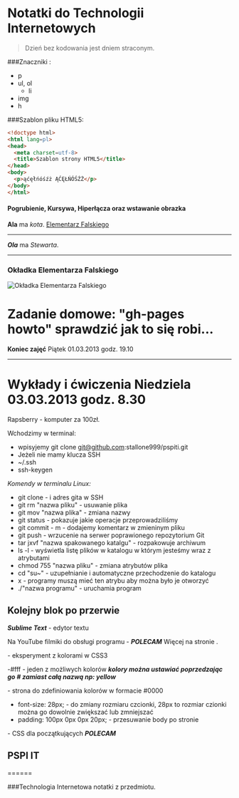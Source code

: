 # Notatki do Technologii Internetowych 

> Dzień bez kodowania jest dniem straconym.



###Znaczniki :
 
* p
* ul, ol
  * li
* img
* h

###Szablon pliku HTML5: 

```html
<!doctype html>
<html lang=pl>
<head>
  <meta charset=utf-8>
  <title>Szablon strony HTML5</title>
</head>
<body>
  <p>ąćęłńóśźż ĄĆĘŁŃÓŚŹŻ</p>
</body>
</html>
```
#### Pogrubienie, Kursywa, Hiperłącza oraz wstawanie obrazka

**Ala** ma *kota*.
[Elementarz Falskiego](http://www.spodlady.com/prod_506_Elementarz_Falskiego_-_Ala_ma_kota_Wyd._XXVII.html)  

- - -

***Ola*** ma *Stewarta*.

***

### Okładka Elementarza Falskiego

![Okładka Elementarza Falskiego](http://www.spodlady.com/zasoby/images/big/elementarz-falski201.jpg)

# Zadanie domowe: "gh-pages howto" sprawdzić jak to się robi...

**Koniec zajęć** Piątek 01.03.2013 godz. 19.10
***
# Wykłady i ćwiczenia Niedziela 03.03.2013 godz. 8.30

Rapsberry - komputer za 100zł.

Wchodzimy w terminal:

* wpisyjemy git clone git@github.com:stallone999/pspiti.git
* Jeżeli nie mamy klucza SSH
 * ~/.ssh
 * ssh-keygen

*Komendy w terminalu Linux:*

* git clone - i adres gita w SSH
* git rm "nazwa pliku" - usuwanie plika
* git mov "nazwa plika" - zmiana nazwy
* git status - pokazuje jakie operacje przeprowadziliśmy
* git commit  - m - dodajemy komentarz w zmieninym pliku
* git push - wrzucenie na serwer poprawionego repozytorium Git
* tar jxvf "nazwa spakowanego katalgu" - rozpakowuje archiwum 
* ls -l - wyświetla listę plików w katalogu w którym jesteśmy wraz z atrybutami
* chmod 755 "nazwa pliku" - zmiana atrybutów plika
* cd "su~" - uzupełnianie i automatyczne przechodzenie do katalogu
* x - programy muszą mieć ten atrybu aby można było je otworzyć
* ./"nazwa programu" - uruchamia program

## Kolejny blok po przerwie

***Sublime Text*** - edytor textu

Na YouTube filmiki do obsługi programu - ***POLECAM*** 
Więcej na stronie [](www.tao.inf.ug.edu.pl).


[](www.dabblet.com) - eksperyment z kolorami w CSS3

-#fff - jeden z możliwych kolorów ***kolory można ustawiać poprzedzając go # zamiast całą nazwą np: yellow***

[](www.kuler.com) - strona do zdefiniowania kolorów w formacie #0000
 
* font-size: 28px; -  do zmiany rozmiaru czcionki, 28px to rozmiar czionki można go dowolnie zwiększać lub zmniejszać
* padding: 100px 0px 0px 20px; - przesuwanie body po stronie

[](http://learn.shayhowe.com/html-css/terminology-syntax-intro/) - CSS dla początkujących ***POLECAM***


## PSPI IT
======

###Technologia Internetowa notatki z przedmiotu.
